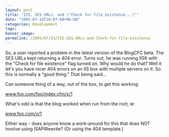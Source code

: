 ```yaml
---
layout: post
title: "IIS, SES URLs, and \"Check for file existence...\""
date: "2005-07-14T18:07:00+06:00"
categories: Development 
tags: 
banner_image: 
permalink: /2005/07/14/IIS-SES-URLs-and-Check-for-file-existence
---
```


So, a user reported a problem in the latest version of the BlogCFC beta. The SES URLs kept returning a 404 error. Turns out, he was running IIS6 with the "Check for file existence" flag turned on. Why would he do that? Well it let's you have nicer 404 errors on an IIS box with multiple servers on it. So this is normally a "good thing." That being said...

Can someone thing of a way, out of the box, to get this working:

www.foo.com/foo/index.cfm/x/1

What's odd is that the blog worked when run from the root, ie:

www.foo.com/x/1

Either way - does anyone know a work-around for this that does NOT involve using ISAPIRewrite? (Or using the 404 template.)